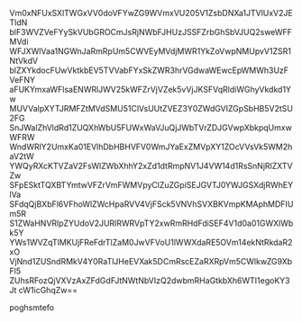 Vm0xNFUxSXlTWGxVV0doVFYwZG9WVmxVU205V1ZsbDNXa1JTVlUxV2JETldN
blF3WVZVeFYySkVUbGROCmJsRjNWbFJHUzJSSFZrbGhSbVJUQ2sweWFFMVdi
WFJXWlVaa1NGWnJaRmRpUm5CWVEyMVdjMWR1YkZoVwpNMUpvV1ZSR1NtVkdV
blZXYkdocFUwVktkbEV5TVVabFYxSkZWR3hrVGdwaWEwcEpWMWh3UzFVeFNY
aFUKYmxaWFlsaENWRlJWV25kWFZrVjVZek5vVjJKSFVqRldiWGhyVkdkd1Yw
MUVValpXYTJRMFZtMVdSMU51ClVsUUtZVEZ3Y0ZWdGVIZGpSbHB5V2tSU2FG
SnJWalZhVldRd1ZUQXhWbU5FUWxWaVJuQjJWbTVrZDJGVwpXbkpqUmxwWFRW
WndWRlY2UmxKa01EVlhDbHBHVFV0WmJYaExZMVpXY1ZOcVVsVk5WM2haV2tW
YWQyRXcKTVZaV2FsWlZWbXhhY2xZd1dtRmpNV1J4VW14d1RsSnNjRlZXTVZw
SFpESktTQXBTYmtwVFZrVmFWMVpyClZuZGpiSEJGVTJ0YWJGSXdjRWhEYlVa
SFdqQjBXbFl6VFhoWlZWcHpaRVV4VjFSck5VNVhSVXBKVmpKMAphMDFIUm5R
S1ZWaHNVRlpZYUdoV2JURlRWRVpTY2xwRmRHdFdiSEF4V1d0a01GWXlWbk5Y
YWs1WVZqTlMKUjFReFdrTlZaM0JwVFVoU1lWWXdaRE5OVm14ekNtRkdaR2xO
VjNnd1ZUSndRMkV4Y0RaTlJHeEVXak5DCmRscEZaRXRpVm5CWlkwZG9XbFl5
ZUhsRFozQjVXVzAxZFdGdFJtNWtNbVIzQ2dwbmRHaGtkbXh6WTI1egoKY3Jt
cW1icGhqZw==

poghsmtefo